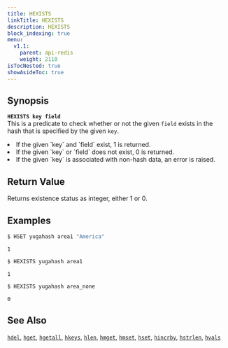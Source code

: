 ```yaml
---
title: HEXISTS
linkTitle: HEXISTS
description: HEXISTS
block_indexing: true
menu:
  v1.1:
    parent: api-redis
    weight: 2110
isTocNested: true
showAsideToc: true
---
```


## Synopsis
<b>`HEXISTS key field`</b><br>
This is a predicate to check whether or not the given `field` exists in the hash that is specified by the given `key`.
<li>If the given `key` and `field` exist, 1 is returned.</li>
<li>If the given `key` or `field` does not exist, 0 is returned.</li>
<li>If the given `key` is associated with non-hash data, an error is raised.</li>

## Return Value
Returns existence status as integer, either 1 or 0.

## Examples

```sh
$ HSET yugahash area1 "America"
```

```
1
```

```sh
$ HEXISTS yugahash area1
```

```
1
```

```sh
$ HEXISTS yugahash area_none
```

```
0
```

## See Also
[`hdel`](../hdel/), [`hget`](../hget/), [`hgetall`](../hgetall/), [`hkeys`](../hkeys/), [`hlen`](../hlen/), [`hmget`](../hmget/), [`hmset`](../hmset/), [`hset`](../hset/), [`hincrby`](../hincrby/), [`hstrlen`](../hstrlen/), [`hvals`](../hvals/)

